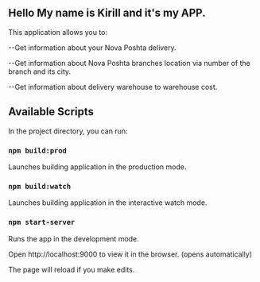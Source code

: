 ## Hello My name is Kirill and it's my APP.

This application allows you to:

--Get information about your Nova Poshta delivery.

--Get information about Nova Poshta branches location via number of the branch and its city.

--Get information about delivery warehouse to warehouse cost.

## Available Scripts

In the project directory, you can run:

### `npm build:prod`

Launches building application in the production mode.<br />

### `npm build:watch`

Launches building application in the interactive watch mode.<br />

### `npm start-server`

Runs the app in the development mode.<br />

Open http://localhost:9000 to view it in the browser. (opens automatically)<br />

The page will reload if you make edits.<br />
